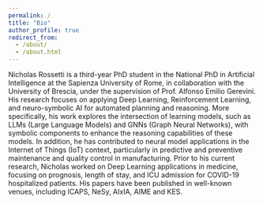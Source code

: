 ```yaml
---
permalink: /
title: "Bio"
author_profile: true
redirect_from: 
  - /about/
  - /about.html
---
```


Nicholas Rossetti is a third-year PhD student in the National PhD in Artificial Intelligence at the Sapienza University of Rome, in collaboration with the University of Brescia, under the supervision of Prof. Alfonso Emilio Gerevini. His research focuses on applying Deep Learning, Reinforcement Learning, and neuro-symbolic AI for automated planning and reasoning. More specifically, his work explores the intersection of learning models, such as LLMs (Large Language Models) and GNNs (Graph Neural Networks), with symbolic components to enhance the reasoning capabilities of these models. In addition, he has contributed to neural model applications in the Internet of Things (IoT) context, particularly in predictive and preventive maintenance and quality control in manufacturing. Prior to his current research, Nicholas worked on Deep Learning applications in medicine, focusing on prognosis, length of stay, and ICU admission for COVID-19 hospitalized patients. His papers have been published in well-known venues, including ICAPS, NeSy, AIxIA, AIME and KES.